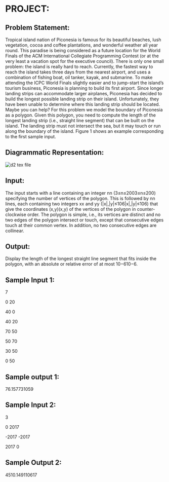 # PROJECT:
## Problem Statement:

Tropical island nation of Piconesia is famous for its beautiful beaches, lush vegetation, cocoa and coffee plantations, and wonderful weather all year round. This paradise is being considered as a future location for the World Finals of the ACM International Collegiate Programming Contest (or at the very least a vacation spot for the executive council). There is only one small problem: the island is really hard to reach.
Currently, the fastest way to reach the island takes three days from the nearest airport, and uses a combination of fishing boat, oil tanker, kayak, and submarine. To make attending the ICPC World Finals slightly easier and to jump-start the island’s tourism business, Piconesia is planning to build its first airport.
Since longer landing strips can accommodate larger airplanes, Piconesia has decided to build the longest possible landing strip on their island. Unfortunately, they have been unable to determine where this landing strip should be located. Maybe you can help?
For this problem we model the boundary of Piconesia as a polygon. Given this polygon, you need to compute the length of the longest landing strip (i.e., straight line segment) that can be built on the island. The landing strip must not intersect the sea, but it may touch or run along the boundary of the island. Figure 1 shows an example corresponding to the first sample input.

## Diagrammatic Representation:
![d2 tex file](https://user-images.githubusercontent.com/69143855/113508858-ffc5e580-956f-11eb-95f8-054e8aacccad.png)

## Input:

The input starts with a line containing an integer nn (3≤n≤2003≤n≤200) specifying the number of vertices of the polygon. This is followed by nn lines, each containing two integers xx and yy (|x|,|y|≤106|x|,|y|≤106) that give the coordinates (x,y)(x,y) of the vertices of the polygon in counter-clockwise order. The polygon is simple, i.e., its vertices are distinct and no two edges of the polygon intersect or touch, except that consecutive edges touch at their common vertex. In addition, no two consecutive edges are collinear.

## Output:

Display the length of the longest straight line segment that fits inside the polygon, with an absolute or relative error of at most 10−610−6.

## Sample Input 1:

7

0 20

40 0

40 20

70 50

50 70

30 50

0 50


## Sample output 1:

76.157731059


## Sample Input 2:

3

0 2017

-2017 -2017

2017 0


## Sample Output 2:

4510.149110617
